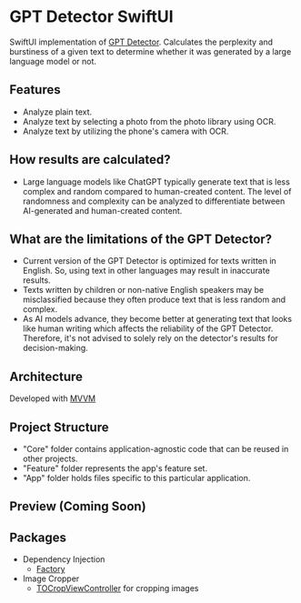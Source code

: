 # GPT Detector SwiftUI
SwiftUI implementation of [GPT Detector](https://github.com/cem256/GPT-Detector). Calculates the perplexity and burstiness of a given text to determine whether it was generated by a large language model or not.

## Features
- Analyze plain text.
- Analyze text by selecting a photo from the photo library using OCR.
- Analyze text by utilizing the phone's camera with OCR.

## How results are calculated?
- Large language models like ChatGPT typically generate text that is less complex and random compared to human-created content. The level of randomness and complexity can be analyzed to differentiate between AI-generated and human-created content.

## What are the limitations of the GPT Detector?
- Current version of the GPT Detector is optimized for texts written in English. So, using text in other languages may result in inaccurate results.
- Texts written by children or non-native English speakers may be misclassified because they often produce text that is less random and complex.
- As AI models advance, they become better at generating text that looks like human writing which affects the reliability of the GPT Detector. Therefore, it's not advised to solely rely on the detector's results for decision-making.

## Architecture
Developed with [MVVM](https://en.wikipedia.org/wiki/Model%E2%80%93view%E2%80%93viewmodel)

## Project Structure
- "Core" folder contains application-agnostic code that can be reused in other projects.
- "Feature" folder represents the app's feature set.
- "App" folder holds files specific to this particular application.

## Preview (Coming Soon)

## Packages
- Dependency Injection
  - [Factory](https://github.com/hmlongco/Factory)
- Image Cropper
  - [TOCropViewController](https://github.com/TimOliver/TOCropViewController) for cropping images
